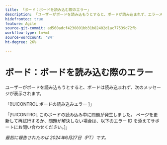 ```yaml
---
title: 「ボード：ボードを読み込む際のエラー」
description: 「ユーザーがボードを読み込もうとすると、ボードが読み込まれず、エラーメッセージが表示されます。」
hidefromtoc: true
feature: Agile
source-git-commit: ad560adcf4230891bb31b82402d1ac77539d72fb
workflow-type: tm+mt
source-wordcount: '84'
ht-degree: 26%

---
```



# ボード：ボードを読み込む際のエラー

ユーザーがボードを読み込もうとすると、ボードは読み込まれず、次のメッセージが表示されます。

「[!UICONTROL  ボードの読み込みエラー ]」

「[!UICONTROL  このボードの読み込み中に問題が発生しました。 ページを更新して再試行するか、問題が解決しない場合は、以下のエラー ID を添えてサポートにお問い合わせください。]」

_最初に報告されたのは 2024年6月27日（PT）です。_
